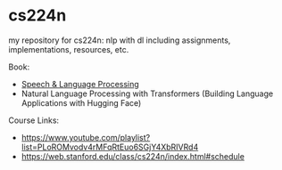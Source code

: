 # cs224n
my repository for cs224n: nlp with dl including assignments, implementations, resources, etc.

Book: 
- [Speech & Language Processing](https://web.stanford.edu/~jurafsky/slp3/)
- Natural Language Processing with Transformers (Building Language Applications with Hugging Face) 
 
Course Links: 
- https://www.youtube.com/playlist?list=PLoROMvodv4rMFqRtEuo6SGjY4XbRIVRd4
- https://web.stanford.edu/class/cs224n/index.html#schedule
